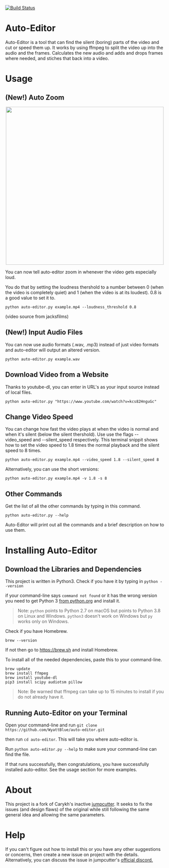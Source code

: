 [![Build Status](https://travis-ci.com/WyattBlue/auto-editor.svg?branch=master)](https://travis-ci.com/WyattBlue/auto-editor)

# Auto-Editor
Auto-Editor is a tool that can find the silent (boring) parts of the video and cut or speed them up.
It works by using ffmpeg to split the video up into the audio and the frames. Calculates the new audio and adds and drops frames where needed, and stiches that back into a video.

# Usage
## (New!) Auto Zoom
<p align="center">
  <img src="https://github.com/WyattBlue/auto-editor/blob/master/auto_zoom_demo.gif" width="500">
</p>

You can now tell auto-editor zoom in whenever the video gets especially loud. 

You do that by setting the loudness thershold to a number between 0 (when the video is completely quiet) and 1 (when the video is at its loudest). 0.8 is a good value to set it to.

```python auto-editor.py example.mp4 --loudness_threshold 0.8```

(video source from jacksfilms)

## (New!) Input Audio Files

You can now use audio formats (.wav, .mp3) instead of just video formats and auto-editor will output an altered version.

```python auto-editor.py example.wav```

## Download Video from a Website

Thanks to youtube-dl, you can enter in URL's as your input source instead of local files.

`python auto-editor.py "https://www.youtube.com/watch?v=kcs82HnguGc"`

## Change Video Speed

You can change how fast the video plays at when the video is normal and when it's silent (below the silent thershold). Use use the flags --video_speed and --silent_speed respectively. This terminal snippit shows how to set the video speed to 1.8 times the normal playback and the silent speed to 8 times.

`python auto-editor.py example.mp4 --video_speed 1.8 --silent_speed 8`

Alternatively, you can use the short versions:

`python auto-editor.py example.mp4 -v 1.8 -s 8`

## Other Commands

Get the list of all the other commands by typing in this command.

`python auto-editor.py --help`

Auto-Editor will print out all the commands and a brief description on how to use them.



# Installing Auto-Editor
## Download the Libraries and Dependencies
This project is written in Python3. Check if you have it by typing in
`python --version`

if your command-line says ```command not found``` or it has the wrong version you need to get Python 3 [from python.org](https://www.python.org/downloads/) and install it.

> Note: `python` points to Python 2.7 on macOS but points to Python 3.8 on Linux and Windows. `python3` doesn't work on Windows but `py` works only on Windows.

Check if you have Homebrew.

`brew --version`

If not then go to https://brew.sh and install Homebrew.

To install all of the needed dependencies, paste this to your command-line.
```
brew update
brew install ffmpeg
brew install youtube-dl
pip3 install scipy audiotsm pillow
```
> Note: Be warned that ffmpeg can take up to 15 minutes to install if you do not already have it.

## Running Auto-Editor on your Terminal

Open your command-line and run `git clone https://github.com/WyattBlue/auto-editor.git`

then run `cd auto-editor`. This will take you where auto-editor is.

Run `python auto-editor.py --help` to make sure your command-line can find the file.

If that runs successfully, then congratulations, you have successfully installed auto-editor. See the usage section for more examples.

# About
This project is a fork of Carykh's inactive [jumpcutter](https://github.com/carykh/jumpcutter). It seeks to fix the issues (and design flaws) of the original while still following the same general idea and allowing the same parameters.

# Help 
If you can't figure out how to install this or you have any other suggestions or concerns, then create a new issue on project with the details. Alternatively, you can discuss the issue in jumpcutter's [official discord.](https://discord.gg/2snkzhy)
